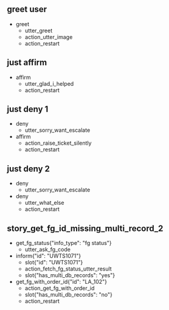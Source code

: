 ## greet user
* greet
    - utter_greet
    - action_utter_image
    - action_restart

## just affirm
* affirm
	- utter_glad_i_helped
	- action_restart

## just deny 1
* deny
	- utter_sorry_want_escalate
* affirm
	- action_raise_ticket_silently
	- action_restart

## just deny 2
* deny
	- utter_sorry_want_escalate
* deny
	- utter_what_else
	- action_restart

## story_get_fg_id_missing_multi_record_2
* get_fg_status{"info_type": "fg status"}
	- utter_ask_fg_code
* inform{"id": "UWTS1071"}
    - slot{"id": "UWTS1071"}
	- action_fetch_fg_status_utter_result
	- slot{"has_multi_db_records": "yes"}
* get_fg_with_order_id{"id": "LA_102"}
    - action_get_fg_with_order_id
    - slot{"has_multi_db_records": "no"}
	- action_restart


